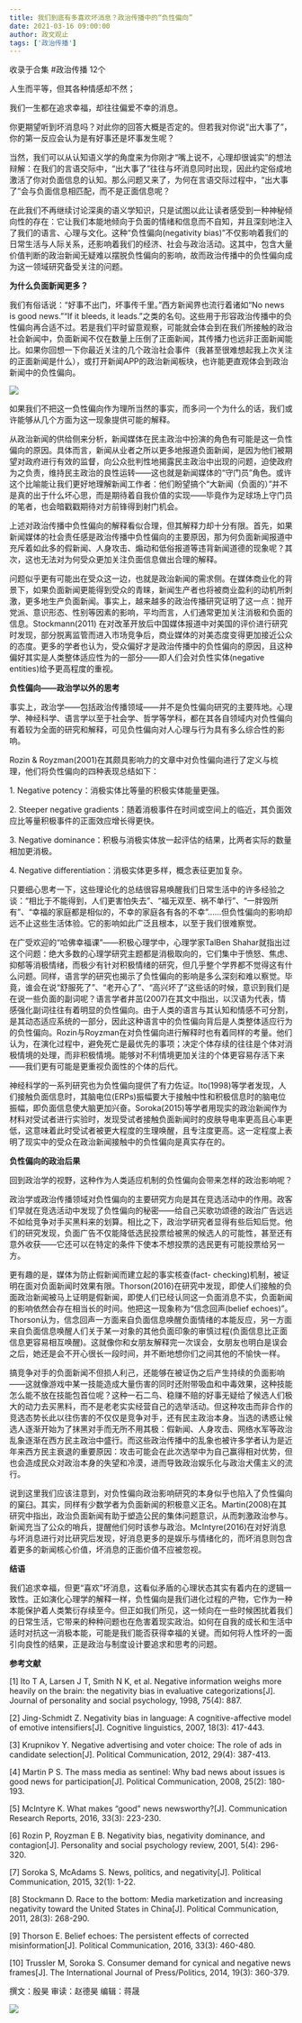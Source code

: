 ```yaml
---
title: 我们到底有多喜欢坏消息？政治传播中的“负性偏向”
date: 2021-03-16 09:00:00
author: 政文观止
tags: ['政治传播']
---
```



收录于合集 #政治传播 12个

人生而平等，但其各种情感却不然；

  

我们一生都在追求幸福，却往往偏爱不幸的消息。

  

你更期望听到坏消息吗？对此你的回答大概是否定的。但若我对你说“出大事了”，你的第一反应会认为是有好事还是坏事发生呢？

  

当然，我们可以从认知语义学的角度来为你刚才“嘴上说不，心理却很诚实”的想法辩解：在我们的言语交际中，“出大事了”往往与坏消息同时出现，因此约定俗成地激活了你对负面信息的认知。那么问题又来了，为何在言语交际过程中，“出大事了”会与负面信息相匹配，而不是正面信息呢？

  

在此我们不再继续讨论深奥的语义学知识，只是试图以此让读者感受到一种神秘倾向性的存在：它让我们本能地倾向于负面的情绪和信息而不自知，并且深刻地注入了我们的语言、心理与文化。这种“负性偏向(negativity
bias)”不仅影响着我们的日常生活与人际关系，还影响着我们的经济、社会与政治活动。这其中，包含大量价值判断的政治新闻无疑难以摆脱负性偏向的影响，故而政治传播中的负性偏向成为这一领域研究备受关注的问题。

  

 **为什么负面新闻更多？**

我们有俗话说：“好事不出门，坏事传千里。”西方新闻界也流行着诸如“No news is good news.”“If it bleeds, it
leads.”之类的名句。这些用于形容政治传播中的负性偏向再合适不过。若是我们平时留意观察，可能就会体会到在我们所接触的政治社会新闻中，负面新闻不仅在数量上压倒了正面新闻，其传播力也远非正面新闻能比。如果你回想一下你最近关注的几个政治社会事件（我甚至很难想起我上次关注的正面新闻是什么），或打开新闻APP的政治新闻板块，也许能更直观体会到政治新闻中的负性偏向。

![](/images/151/2.jpeg)

如果我们不把这一负性偏向作为理所当然的事实，而多问一个为什么的话，我们或许能够从几个方面为这一现象提供可能的解释。

  

从政治新闻的供给侧来分析，新闻媒体在民主政治中扮演的角色有可能是这一负性偏向的原因。具体而言，新闻从业者之所以更多地报道负面新闻，是因为他们被期望对政府进行有效的监督，向公众批判性地揭露民主政治中出现的问题，迫使政府为之负责，维持民主政治的良性运转——这也就是新闻媒体的“守门员”角色。或许这个比喻能让我们更好地理解新闻工作者：他们盼望搞个“大新闻（负面的）”并不是真的出于什么坏心思，而是期待着自我价值的实现——毕竟作为足球场上守门员的笔者，也会暗戳戳期待对方前锋得到射门机会。

  

上述对政治传播中负性偏向的解释看似合理，但其解释力却十分有限。首先，如果新闻媒体的社会责任感是政治传播中负性偏向的主要原因，那为何负面新闻报道中充斥着如此多的假新闻、人身攻击、煽动和低俗报道等违背新闻道德的现象呢？其次，这也无法对为何受众更加关注负面信息做出合理的解释。

  

问题似乎更有可能出在受众这一边，也就是政治新闻的需求侧。在媒体商业化的背景下，如果负面新闻更能得到受众的青睐，新闻生产者也将被商业盈利的动机所刺激，更多地生产负面新闻。事实上，越来越多的政治传播研究证明了这一点：抛开党派、意识形态、性别等因素的影响，平均而言，人们通常更加关注消极和负面的信息。Stockmann(2011)
在对改革开放后中国媒体报道中对美国的评价进行研究时发现，部分脱离监管而进入市场竞争后，商业媒体的对美态度变得更加接近公众的态度。更多的学者也认为，受众偏好才是政治传播中的负性偏向的原因，且这种偏好其实是人类整体适应性为的一部分——即人们会对负性实体(negative
entities)给予更高程度的重视。

  

 **负性偏向——政治学以外的思考**

事实上，政治学——包括政治传播领域——并不是负性偏向研究的主要阵地。心理学、神经科学、语言学以至于社会学、哲学等学科，都在其各自领域内对负性偏向有着较为全面的研究和解释，可见负性偏向对人心理与行为具有多么综合性的影响。

  

Rozin & Royzman(2001)在其颇具影响力的文章中对负性偏向进行了定义与梳理，他们将负性偏向的四种表现总结如下：

  

1\. Negative potency：消极实体比等量的积极实体能量更强。

2\. Steeper negative gradients：随着消极事件在时间或空间上的临近，其负面效应比等量积极事件的正面效应增长得更快。

3\. Negative dominance：积极与消极实体放一起评估的结果，比两者实际的数量相加更消极。

4\. Negative differentiation：消极实体更多样，概念表征更加复杂。

  

只要细心思考一下，这些理论化的总结很容易唤醒我们日常生活中的许多经验之谈：“相比于不能得到，人们更害怕失去”、“福无双至、祸不单行”、“一胖毁所有”、“幸福的家庭都是相似的，不幸的家庭各有各的不幸”……但负性偏向的影响却远不止这些生活体验。它的影响如此广泛且根本，以至于我们很难察觉。

  

在广受欢迎的“哈佛幸福课”——积极心理学中，心理学家TalBen
Shahar就指出过这个问题：绝大多数的心理学研究主题都是消极取向的，它们集中于愤怒、焦虑、抑郁等消极情绪，而极少有针对积极情绪的研究，但几乎整个学界都不觉得这有什么问题。同样，语言学的研究也揭示了负性偏向的影响是多么深刻和难以察觉。毕竟，谁会在说“舒服死了”、“老开心了”、“高兴坏了”这些话的时候，意识到我们是在说一些负面的副词呢？语言学者井茁(2007)在其文中指出，以汉语为代表，情感强化副词往往有着明显的负性偏向。由于人类的语言与其认知和情感不可分割，是其动态适应系统的一部分，因此这种语言中的负性偏向背后是人类整体适应行为的负性偏向。Rozin与Royzman在对负性偏向进行解释时也有着同样的考量。他们认为，在演化过程中，避免死亡是最优先的事项；决定个体存续的往往是个体对消极情境的处理，而非积极情境。能够对不利情境更加关注的个体更容易存活下来——我们更有可能是更重视负面性的个体的后代。

神经科学的一系列研究也为负性偏向提供了有力佐证。Ito(1998)等学者发现，人们接触负面信息时，其脑电位(ERPs)振幅要大于接触中性和积极信息时的脑电位振幅，即负面信息使大脑更加兴奋。Soroka(2015)等学者用现实的政治新闻作为材料对受试者进行实验时，发现受试者接触负面新闻时的皮肤导电率更高且心率更低，这意味着此时受试者被更大程度的生理唤醒，且专注度更高。这一定程度上表明了现实中的受众在政治新闻接触中的负性偏向是真实存在的。

  

 **负性偏向的政治后果**

回到政治学的视野，这种作为人类适应机制的负性偏向会带来怎样的政治影响呢？

  

政治学或政治传播领域对负性偏向的主要研究方向是其在竞选活动中的作用。政客们早就在竞选活动中发现了负性偏向的秘密——给自己买歌功颂德的政治广告远远不如给竞争对手买黑料来的划算。相比之下，政治学研究者显得有些后知后觉。他们的研究发现，负面广告不仅能降低选民投票给被黑的候选人的可能性，甚至还有意外收获——它还可以在特定的条件下使本不想投票的选民更有可能投票给另一方。

  

更有趣的是，媒体为防止假新闻而建立起的事实核查(fact-
checking)机制，被证明在面对负面新闻时效果有限。Thorson(2016)在研究中发现，即使人们接触的负面政治新闻被马上证明是假新闻，即使人们已经认同这一负面消息不实，负面新闻的影响依然会存在相当长的时间。他把这一现象称为“信念回声(belief
echoes)”。Thorson认为，信念回声一方面来自负面信息唤醒负面情绪的本能反应，另一方面来自负面信息唤醒人们关于某一对象的其他负面印象的审慎过程(负面信息比正面信息更容易相互唤醒)。这就像你和女朋友解释完一次误会，女朋友也明白是误会之后，她还是会不开心很长一段时间，并不断地想你们之间其他的不愉快一样。

  

搞竞争对手的负面新闻不但损人利己，还能够在被证伪之后产生持续的负面影响——这就像游戏中某一技能造成大量伤害的同时还附带吸血和中毒效果，这种技能怎么能不放在技能包首位呢？这种一石二鸟、稳赚不赔的好事无疑给了候选人们极大的动力去买黑料，而不是老老实实经营自己的选举活动。但这种攻击而非合作的竞选态势长此以往伤害的不仅仅是竞争对手，还有民主政治本身。当选的诱惑让候选人逐渐开始为了抹黑对手而无所不用其极：假新闻、人身攻击、网络水军等政治乱象逐渐在西方民主政治中盛行。而这些政治传播中的乱象也被许多学者认为是近年来西方民主衰退的重要原因：攻击可能会在此次选举中为自己赢得相对优势，但也会造成民众对政治本身的失望和冷漠，进而导致政治娱乐化与政治犬儒主义的流行。

说到这里我们应该注意到，对负性偏向政治影响研究的本身似乎也陷入了负性偏向的窠臼。其实，同样有少数学者为负面新闻的积极意义正名。Martin(2008)在其研究中指出，政治负面新闻有助于塑造公民的集体问题意识，从而刺激政治参与。新闻充当了公众的哨兵，提醒他们何时该参与政治。McIntyre(2016)在对好消息与坏消息进行对比研究后发现，好消息更多的是娱乐与情绪化的，而坏消息则包含着更多的新闻核心价值，坏消息的正面价值不应被忽视。

  

 **结语**

我们追求幸福，但更“喜欢”坏消息，这看似矛盾的心理状态其实有着内在的逻辑一致性。正如演化心理学的解释一样，负性偏向是我们进化过程的产物，它作为一种本能保护着人类繁衍存续至今。但正如我们所见，这一倾向在一些时候困扰着我们的日常生活，它带来的种种问题也在危害着现实政治。如何在自我的成长和生活中适时对抗这一消极本能，可能是我们能否获得幸福的关键。而如何将人性坏的一面引向良性的结果，正是政治与制度设计要追求和思考的问题。

  

 **参考文献**

[1] Ito T A, Larsen J T, Smith N K, et al. Negative information weighs more
heavily on the brain: the negativity bias in evaluative categorizations[J].
Journal of personality and social psychology, 1998, 75(4): 887.

  

[2] Jing-Schmidt Z. Negativity bias in language: A cognitive-affective model
of emotive intensifiers[J]. Cognitive linguistics, 2007, 18(3): 417-443.

  

[3] Krupnikov Y. Negative advertising and voter choice: The role of ads in
candidate selection[J]. Political Communication, 2012, 29(4): 387-413.

  

[4] Martin P S. The mass media as sentinel: Why bad news about issues is good
news for participation[J]. Political Communication, 2008, 25(2): 180-193.

  

[5] McIntyre K. What makes “good” news newsworthy?[J]. Communication Research
Reports, 2016, 33(3): 223-230.

  

[6] Rozin P, Royzman E B. Negativity bias, negativity dominance, and
contagion[J]. Personality and social psychology review, 2001, 5(4): 296-320.

  

[7] Soroka S, McAdams S. News, politics, and negativity[J]. Political
Communication, 2015, 32(1): 1-22.

  

[8] Stockmann D. Race to the bottom: Media marketization and increasing
negativity toward the United States in China[J]. Political Communication,
2011, 28(3): 268-290.

  

[9] Thorson E. Belief echoes: The persistent effects of corrected
misinformation[J]. Political Communication, 2016, 33(3): 460-480.

  

[10] Trussler M, Soroka S. Consumer demand for cynical and negative news
frames[J]. The International Journal of Press/Politics, 2014, 19(3): 360-379.

撰文：殷昊 审读：赵德昊 编辑：蒋晟

  

![](/images/151/3.jpeg)

  

